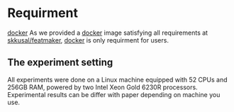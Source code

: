 # Requirment
[docker](https://www.docker.com)
As we provided a [docker](https://www.docker.com) image satisfying all requirements at [skkusal/featmaker](https://hub.docker.com/repository/docker/skkusal/featmaker), [docker](https://www.docker.com) is only requirment for users.

## The experiment setting
All experiments were done on a Linux machine equipped with 52 CPUs and 256GB RAM, powered by two Intel Xeon Gold 6230R processors.
Experimental results can be differ with paper depending on machine you use.
